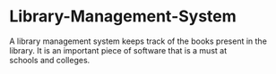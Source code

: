 # Library-Management-System
A library management system keeps track of the books present in the library. It is an important piece of software that is a must at schools and colleges.
